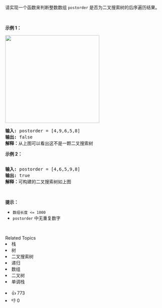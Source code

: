 <p>请实现一个函数来判断整数数组 <code>postorder</code> 是否为二叉搜索树的后序遍历结果。</p>

<p>&nbsp;</p>

<p><strong>示例 1：</strong></p>

<p><img alt="" src="https://pic.leetcode.cn/1706665328-rfvWhs-%E6%88%AA%E5%B1%8F2024-01-31%2009.41.48.png" style="width: 300px; height: 279px;" /></p>

<pre>
<strong>输入: </strong>postorder = [4,9,6,5,8]
<strong>输出: </strong>false 
<strong>解释：</strong>从上图可以看出这不是一颗二叉搜索树
</pre>

<p><strong>示例 2：</strong></p>

<p><img alt="" src="https://pic.leetcode.cn/1694762510-vVpTic-%E5%89%91%E6%8C%8733.png" /></p>

<pre>
<strong>输入: </strong>postorder = [4,6,5,9,8]
<strong>输出: </strong>true 
<strong>解释：</strong>可构建的二叉搜索树如上图
</pre>

<p>&nbsp;</p>

<p><strong>提示：</strong></p>

<ul> 
 <li><code>数组长度 &lt;= 1000</code></li> 
 <li><code>postorder</code> 中无重复数字</li> 
</ul>

<p>&nbsp;</p>

<div><div>Related Topics</div><div><li>栈</li><li>树</li><li>二叉搜索树</li><li>递归</li><li>数组</li><li>二叉树</li><li>单调栈</li></div></div><br><div><li>👍 773</li><li>👎 0</li></div>